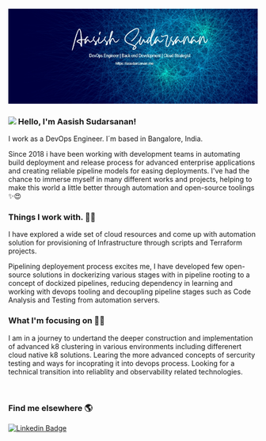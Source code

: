 [![Header](https://github.com/asudarsanan/asudarsanan/blob/main/2.jpg "Header")](https://www.linkedin.com/in/aasishsudarsanan/)
	
### <img src="https://media.giphy.com/media/hvRJCLFzcasrR4ia7z/giphy.gif" width="10px"> Hello, I'm Aasish Sudarsanan!

I work as a DevOps Engineer. I´m based in Bangalore, India.

Since 2018 i have been working with development teams in automating build deployment and release process for advanced enterprise applications and creating reliable pipeline models for easing deployments. I've had the chance to immerse myself in many different works and projects, helping to make this world a little better through automation and open-source toolings ✨😍

### Things I work with. 👨‍💻

I have explored a wide set of cloud resources and come up with automation solution for provisioning of Infrastructure through scripts and Terraform projects.

Pipelining deployement process excites me, I have developed few open-source solutions in dockerizing various stages with in pipeline rooting to a concept of dockized pipelines, reducing dependency in learning and working with devops tooling and decoupling pipeline stages such as Code Analysis and Testing from automation servers.

### What I'm focusing on 👨‍💻

I am in a journey to undertand the deeper construction and implementation of advanced k8 clustering in various environments including differenert cloud native k8 solutions.
Learing the more advanced concepts of sercurity testing and ways for incoprating it into devops process. Looking for a technical transition into reliablity and observability related technologies.

<br />

### Find me elsewhere 🌎

[![Linkedin Badge](https://img.shields.io/badge/-LinkedIn-blue?style=flat-square&logo=Linkedin&logoColor=white&link=https://www.linkedin.com/in/aasishsudarsanan/)](https://www.linkedin.com/in/aasishsudarsanan/) 
